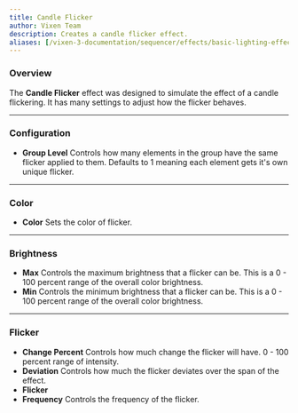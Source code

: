 ```yaml
---
title: Candle Flicker
author: Vixen Team
description: Creates a candle flicker effect.
aliases: [/vixen-3-documentation/sequencer/effects/basic-lighting-effects/candle-flicker/]
---
```


### Overview

The **Candle Flicker** effect was designed to simulate the effect of a candle flickering. It has many settings to adjust how the flicker behaves.

---

### Configuration

* **Group Level** Controls how many elements in the group have the same flicker applied to them. Defaults to 1 meaning each element gets it's own unique flicker.

---

### Color

* **Color** Sets the color of flicker.

---

### Brightness

* **Max** Controls the maximum brightness that a flicker can be. This is a 0 - 100 percent range of the overall color brightness.
* **Min** Controls the minimum brightness that a flicker can be. This is a 0 - 100 percent range of the overall color brightness.

---

### Flicker

* **Change Percent** Controls how much change the flicker will have. 0 - 100 percent range of intensity.
* **Deviation** Controls how much the flicker deviates over the span of the effect.
* **Flicker**
* **Frequency** Controls the frequency of the flicker.
